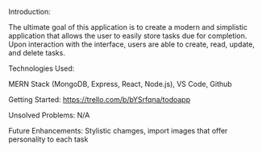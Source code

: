 Introduction:

The ultimate goal of this application is to create a modern and simplistic application that allows the user to easily store tasks due for completion. Upon interaction with the interface, users are able to create, read, update, and delete tasks. 



Technologies Used: 

MERN Stack (MongoDB, Express, React, Node.js), VS Code, Github

Getting Started: https://trello.com/b/bYSrfqna/todoapp

Unsolved Problems: N/A

Future Enhancements: Stylistic chamges, import images that offer personality to each task